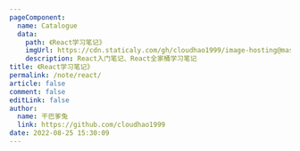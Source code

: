 ```yaml
---
pageComponent: 
  name: Catalogue
  data: 
    path: 《React学习笔记》
    imgUrl: https://cdn.staticaly.com/gh/cloudhao1999/image-hosting@master/20220826/React-icon.5q9dtgng76k0.webp
    description: React入门笔记、React全家桶学习笔记
title: 《React学习笔记》
permalink: /note/react/
article: false
comment: false
editLink: false
author: 
  name: 干巴爹兔
  link: https://github.com/cloudhao1999
date: 2022-08-25 15:30:09
---
```

